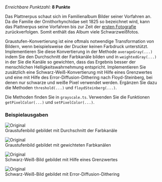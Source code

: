 *Erreichbare Punktzahl:* **8 Punkte**

Das Plattnerpus schaut sich im Familienalbum Bilder seiner Vorfahren an. Da die Familie der Ornithorhynchidae seit 1825 so bezeichnet wird, kann das Plattnerpus seine Vorfahren bis zur Zeit der [ersten Fotografie](https://de.wikipedia.org/wiki/Blick_aus_dem_Arbeitszimmer) zurückverfolgen. Somit enthält das Album viele Schwarzweißfotos.

Graustufen-Konvertierung ist eine oftmals notwendige Transformation von Bildern, wenn beispielsweise der Drucker keinen Farbdruck unterstützt. Implementieren Sie diese Konvertierung in der Methode `averageGray(...)` indem Sie den Durchschnitt der Farbkanäle bilden und in `weightedGray(...)` in der Sie die Kanäle so gewichten, dass das Ergebnis besser der menschlichen Helligkeitswahrnehmung entspricht. Implementieren Sie zusätzlich eine Schwarz-Weiß-Konvertierung mit Hilfe eines Grenzwertes und eine mit Hilfe des Error-Diffusion-Dithering nach Floyd-Steinberg, bei denen nur schwarze und weiße Pixel verwendet werden. Ergänzen Sie dazu die Methoden `threshold(...)` und `floydSteinberg(...)`.

Die Methoden finden Sie in `grayscale.ts`. Verwenden Sie die Funktionen `getPixelColor(...)` und `setPixelColor(...)`.

### Beispielausgaben

![Original](img/exercises/practical/grayscale/img/gray_average.png)  
Graustufenbild gebildet mit Durchschnitt der Farbkanäle

![Original](img/exercises/practical/grayscale/img/gray_weighted.png)  
Graustufenbild gebildet mit gewichteten Farbkanälen

![Original](img/exercises/practical/grayscale/img/bw_threshold.png)  
Schwarz-Weiß-Bild gebildet mit Hilfe eines Grenzwertes

![Original](img/exercises/practical/grayscale/img/bw_floyd_steinberg.png)  
Schwarz-Weiß-Bild gebildet mit Error-Diffusion-Dithering